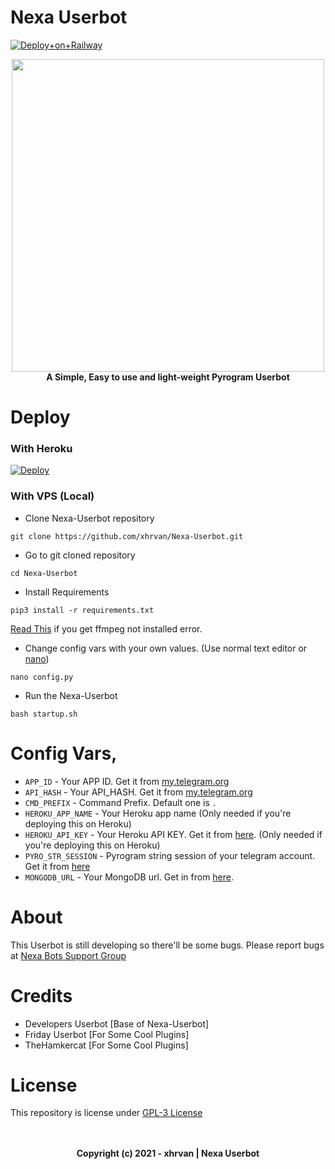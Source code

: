 # Nexa Userbot

[![Deploy+on+Railway](https://railway.app/button.svg)](https://railway.app/new/template?template=https://github.com/TANYA-OP/Nexa-Userbot&envs=API_ID,API_HASH,CMD_PREFIX,MONGODB_URL,PYRO_STR_SESSION )

<p align="center">
  <a href="#"><img src="https://telegra.ph/file/a2471aa31028b2c429390.jpg" width="500" height="500"></a> </br>
  <b>A Simple, Easy to use and light-weight Pyrogram Userbot</b>
</p>

# Deploy
### With Heroku
[![Deploy](https://www.herokucdn.com/deploy/button.svg)](https://heroku.com/deploy?template=https://github.com/xhrvan/Nexa-Userbot)

### With VPS (Local)
- Clone Nexa-Userbot repository
```
git clone https://github.com/xhrvan/Nexa-Userbot.git
```
- Go to git cloned repository
```
cd Nexa-Userbot
```
- Install Requirements
```
pip3 install -r requirements.txt
```
[Read This](https://gist.github.com/xhrvan/02075792f57738b978f1733a488777b8) if you get ffmpeg not installed error.
- Change config vars with your own values. (Use normal text editor or [nano](https://gist.github.com/xhrvan/fd11c08ef7464bdae3663a1f9c77c9e9))
```
nano config.py
```
- Run the Nexa-Userbot
```
bash startup.sh
```

# Config Vars,

- `APP_ID` - Your APP ID. Get it from [my.telegram.org](my.telegram.org)
- `API_HASH` - Your API_HASH. Get it from [my.telegram.org](my.telegram.org)
- `CMD_PREFIX` - Command Prefix. Default one is `.`
- `HEROKU_APP_NAME` - Your Heroku app name (Only needed if you're deploying this on Heroku)
- `HEROKU_API_KEY` - Your Heroku API KEY. Get it from [here](https://dashboard.heroku.com/account). (Only needed if you're deploying this on Heroku)
- `PYRO_STR_SESSION` - Pyrogram string session of your telegram account. Get it from [here](https://replit.com/@shrvan42/Nexa-UserbotStrGen)
- `MONGODB_URL` - Your MongoDB url. Get in from [here](https://www.mongodb.com/).


# About
This Userbot is still developing so there'll be some bugs. Please report bugs at [Nexa Bots Support Group](https://t.me/tgxbotz)

# Credits
- Developers Userbot [Base of Nexa-Userbot]
- Friday Userbot [For Some Cool Plugins]
- TheHamkercat [For Some Cool Plugins]

# License
This repository is license under [GPL-3 License](https://github.com/xhrvan/Nexa-Userbot/blob/master/LICENSE)

<p align="center">
  </br></br>
  <b>Copyright (c) 2021 - xhrvan | Nexa Userbot</b>
</p>
